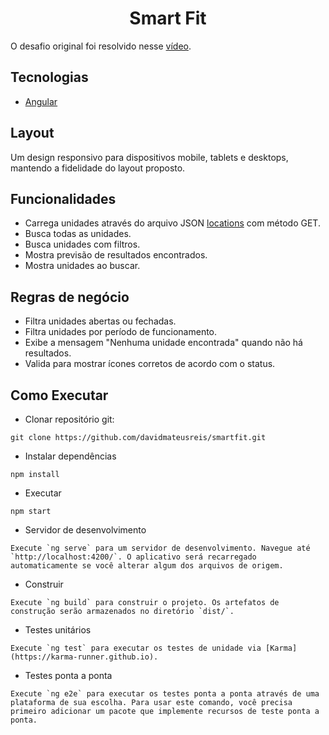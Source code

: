 <h1 align="center">
  Smart Fit
</h1>

O desafio original foi resolvido nesse [vídeo](https://www.youtube.com/watch?v=ozZXMkp8MnQ).

## Tecnologias
 
- [Angular](https://angular.io/)

## Layout

Um design responsivo para dispositivos mobile, tablets e desktops, mantendo a fidelidade do layout proposto.


## Funcionalidades

- Carrega unidades através do arquivo JSON [locations](https://test-frontend-developer.s3.amazonaws.com/data/locations.json) com método GET.
- Busca todas as unidades.
- Busca unidades com filtros.
- Mostra previsão de resultados encontrados.
- Mostra unidades ao buscar.

## Regras de negócio
- Filtra unidades abertas ou fechadas.
- Filtra unidades por período de funcionamento.
- Exibe a mensagem "Nenhuma unidade encontrada" quando não há resultados.
- Valida para mostrar ícones corretos de acordo com o status.

## Como Executar

- Clonar repositório git:
```
git clone https://github.com/davidmateusreis/smartfit.git
```
- Instalar dependências
```
npm install
```
- Executar
```
npm start
```
- Servidor de desenvolvimento
```
Execute `ng serve` para um servidor de desenvolvimento. Navegue até `http://localhost:4200/`. O aplicativo será recarregado automaticamente se você alterar algum dos arquivos de origem.
```
- Construir
```
Execute `ng build` para construir o projeto. Os artefatos de construção serão armazenados no diretório `dist/`.
```
- Testes unitários
```
Execute `ng test` para executar os testes de unidade via [Karma](https://karma-runner.github.io).
```
- Testes ponta a ponta
```
Execute `ng e2e` para executar os testes ponta a ponta através de uma plataforma de sua escolha. Para usar este comando, você precisa primeiro adicionar um pacote que implemente recursos de teste ponta a ponta.
```